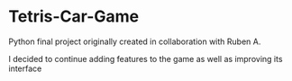 # Tetris-Car-Game
Python final project originally created in collaboration with Ruben A. 


I decided to continue adding features to the game as well as improving its interface
